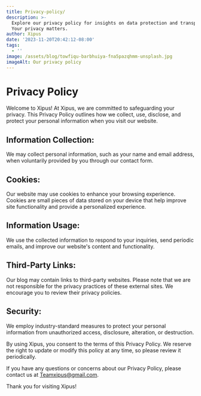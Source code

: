 ```yaml
---
title: Privacy-policy/
description: >-
  Explore our privacy policy for insights on data protection and transparency.
  Your privacy matters.
author: Xipus
date: '2023-11-20T20:42:12-08:00'
tags:
  - ''
image: /assets/blog/towfiqu-barbhuiya-fna5pazqhmm-unsplash.jpg
imageAlt: Our privacy policy
---
```

# Privacy Policy



Welcome to Xipus! At Xipus, we are committed to safeguarding your privacy. This Privacy Policy outlines how we collect, use, disclose, and protect your personal information when you visit our website.





## Information Collection:

We may collect personal information, such as your name and email address, when voluntarily provided by you through our contact form.



## Cookies:

Our website may use cookies to enhance your browsing experience. Cookies are small pieces of data stored on your device that help improve site functionality and provide a personalized experience.



## Information Usage:

We use the collected information to respond to your inquiries, send periodic emails, and improve our website's content and functionality.



## Third-Party Links:

Our blog may contain links to third-party websites. Please note that we are not responsible for the privacy practices of these external sites. We encourage you to review their privacy policies.



## Security:

We employ industry-standard measures to protect your personal information from unauthorized access, disclosure, alteration, or destruction.



By using Xipus, you consent to the terms of this Privacy Policy. We reserve the right to update or modify this policy at any time, so please review it periodically.



If you have any questions or concerns about our Privacy Policy, please contact us at [Teamxipus@gmail.com](mailto:teamxipus@gmail.com).



Thank you for visiting Xipus!
